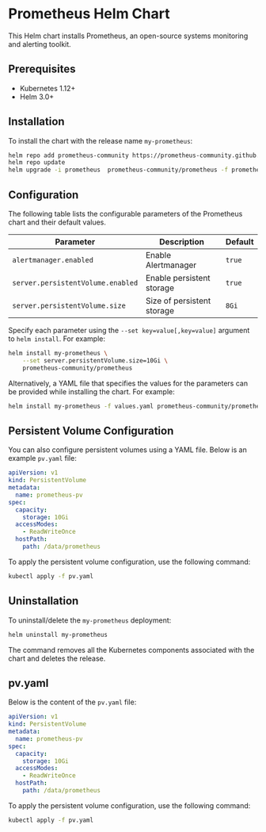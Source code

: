 # Prometheus Helm Chart

This Helm chart installs Prometheus, an open-source systems monitoring and alerting toolkit.

## Prerequisites

- Kubernetes 1.12+
- Helm 3.0+

## Installation

To install the chart with the release name `my-prometheus`:

```sh
helm repo add prometheus-community https://prometheus-community.github.io/helm-charts
helm repo update
helm upgrade -i prometheus  prometheus-community/prometheus -f prometheus/values.yaml  --namespace monitoring --create-namespace
```

## Configuration

The following table lists the configurable parameters of the Prometheus chart and their default values.

| Parameter | Description | Default |
|-----------|-------------|---------|
| `alertmanager.enabled` | Enable Alertmanager | `true` |
| `server.persistentVolume.enabled` | Enable persistent storage | `true` |
| `server.persistentVolume.size` | Size of persistent storage | `8Gi` |

Specify each parameter using the `--set key=value[,key=value]` argument to `helm install`. For example:

```sh
helm install my-prometheus \
    --set server.persistentVolume.size=10Gi \
    prometheus-community/prometheus
```

Alternatively, a YAML file that specifies the values for the parameters can be provided while installing the chart. For example:

```sh
helm install my-prometheus -f values.yaml prometheus-community/prometheus
```

## Persistent Volume Configuration

You can also configure persistent volumes using a YAML file. Below is an example `pv.yaml` file:

```yaml
apiVersion: v1
kind: PersistentVolume
metadata:
  name: prometheus-pv
spec:
  capacity:
    storage: 10Gi
  accessModes:
    - ReadWriteOnce
  hostPath:
    path: /data/prometheus
```

To apply the persistent volume configuration, use the following command:

```sh
kubectl apply -f pv.yaml
```

## Uninstallation

To uninstall/delete the `my-prometheus` deployment:

```sh
helm uninstall my-prometheus
```

The command removes all the Kubernetes components associated with the chart and deletes the release.

## pv.yaml

Below is the content of the `pv.yaml` file:

```yaml
apiVersion: v1
kind: PersistentVolume
metadata:
  name: prometheus-pv
spec:
  capacity:
    storage: 10Gi
  accessModes:
    - ReadWriteOnce
  hostPath:
    path: /data/prometheus
```

To apply the persistent volume configuration, use the following command:

```sh
kubectl apply -f pv.yaml
```
